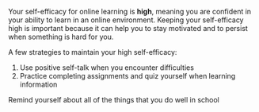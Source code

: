 Your self-efficacy for online learning is **high**, meaning you are confident in your ability to learn in an online environment. Keeping your self-efficacy high is important because it can help you to stay motivated and to persist when something is hard for you.

A few strategies to maintain your high self-efficacy:

1.	Use positive self-talk when you encounter difficulties
2.	Practice completing assignments and quiz yourself when learning information

Remind yourself about all of the things that you do well in school
